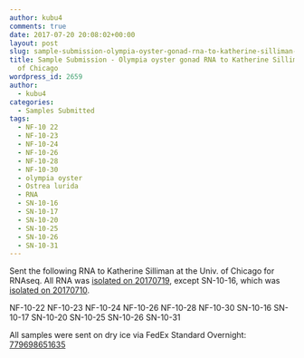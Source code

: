 ```yaml
---
author: kubu4
comments: true
date: 2017-07-20 20:08:02+00:00
layout: post
slug: sample-submission-olympia-oyster-gonad-rna-to-katherine-silliman-univ-of-chicago
title: Sample Submission - Olympia oyster gonad RNA to Katherine Silliman @ Univ.
  of Chicago
wordpress_id: 2659
author:
  - kubu4
categories:
  - Samples Submitted
tags:
  - NF-10 22
  - NF-10-23
  - NF-10-24
  - NF-10-26
  - NF-10-28
  - NF-10-30
  - olympia oyster
  - Ostrea lurida
  - RNA
  - SN-10-16
  - SN-10-17
  - SN-10-20
  - SN-10-25
  - SN-10-26
  - SN-10-31
---
```


Sent the following RNA to Katherine Silliman at the Univ. of Chicago for RNAseq. All RNA was [isolated on 20170719](2017/07/19/rna-isolation-olympia-oyster-gonad-tissue-in-paraffin-histology-blocks-2.html), except SN-10-16, which was [isolated on 20170710](2017/07/10/rna-isolation-olympia-oyster-gonad-tissue-in-paraffin-histology-blocks.html).

NF-10-22
NF-10-23
NF-10-24
NF-10-26
NF-10-28
NF-10-30
SN-10-16
SN-10-17
SN-10-20
SN-10-25
SN-10-26
SN-10-31

All samples were sent on dry ice via FedEx Standard Overnight: [779698651635](httpss://www.fedex.com/apps/fedextrack/?action=track&tracknumbers=779698651635&clienttype=ivother)
